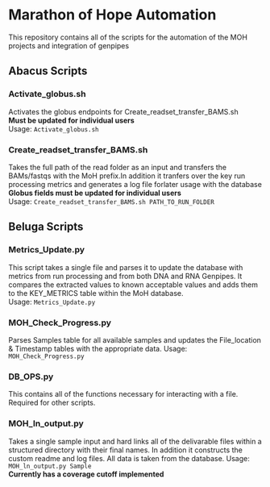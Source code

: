 # Marathon of Hope Automation #

This repository contains all of the scripts for the automation of the MOH projects
and integration of genpipes
## Abacus Scripts ##

### Activate_globus.sh ###
Activates the globus endpoints for Create_readset_transfer_BAMS.sh  
**Must be updated for individual users**  
Usage: `Activate_globus.sh`  

### Create_readset_transfer_BAMS.sh ###
Takes the full path of the read folder as an input and transfers the BAMs/fastqs with the 
MoH prefix.In addition it tranfers over the key run processing metrics and generates 
a log file forlater usage with the database  
**Globus fields must be updated for individual users**  
Usage: `Create_readset_transfer_BAMS.sh PATH_TO_RUN_FOLDER`  

## Beluga Scripts ##

### Metrics_Update.py ###
This script takes a single file and parses it to update the database with metrics from
run processing and from both DNA and RNA Genpipes. It compares the extracted values to
 known acceptable values and adds them to the KEY_METRICS table within the MoH database.  
Usage: `Metrics_Update.py` 

### MOH_Check_Progress.py ###
Parses Samples table for all available samples and updates the File_location & Timestamp
tables with the appropriate data.
Usage: `MOH_Check_Progress.py`  

### DB_OPS.py ###
This contains all of the functions necessary for interacting with a file. Required for 
other scripts.  

### MOH_ln_output.py ###
Takes a single sample input and hard links all of the delivarable files within a structured
directory with their final names. In addition it constructs the custom readme and log files.
All data is taken from the database.
Usage: `MOH_ln_output.py Sample`  
**Currently has a coverage cutoff implemented**  
